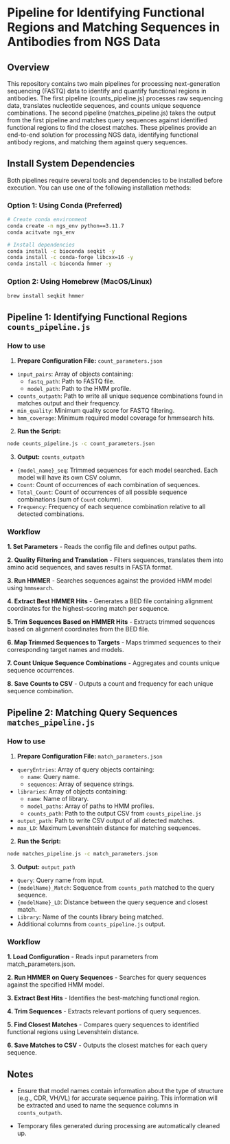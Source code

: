 # Pipeline for Identifying Functional Regions and Matching Sequences in Antibodies from NGS Data

## Overview
This repository contains two main pipelines for processing next-generation sequencing (FASTQ) data to identify and quantify functional regions in antibodies. The first pipeline (counts_pipeline.js) processes raw sequencing data, translates nucleotide sequences, and counts unique sequence combinations. The second pipeline (matches_pipeline.js) takes the output from the first pipeline and matches query sequences against identified functional regions to find the closest matches. These pipelines provide an end-to-end solution for processing NGS data, identifying functional antibody regions, and matching them against query sequences.

## Install System Dependencies
Both pipelines require several tools and dependencies to be installed before execution. You can use one of the following installation methods: 

### Option 1: Using Conda (Preferred)
```bash
# Create conda environment
conda create -n ngs_env python==3.11.7
conda acitvate ngs_env

# Install dependencies 
conda install -c bioconda seqkit -y
conda install -c conda-forge libcxx=16 -y
conda install -c bioconda hmmer -y
```

### Option 2: Using Homebrew (MacOS/Linux)
```bash
brew install seqkit hmmer
```

## Pipeline 1: Identifying Functional Regions `counts_pipeline.js`

### How to use 

1. **Prepare Configuration File:** `count_parameters.json`
  - `input_pairs`: Array of objects containing: 
    - `fastq_path`: Path to FASTQ file.
    - `model_path`: Path to the HMM profile.
  - `counts_outpath`: Path to write all unique sequence combinations found in matches output and their frequency.
  - `min_quality`: Minimum quality score for FASTQ filtering.
  - `hmm_coverage`: Minimum required model coverage for hmmsearch hits.

2. **Run the Script:**
```bash
node counts_pipeline.js -c count_parameters.json
```

3. **Output:** `counts_outpath`
  - `{model_name}_seq`: Trimmed sequences for each model searched. Each model will have its own CSV column. 
  - `Count`: Count of occurrences of each combination of sequences. 
  - `Total_Count`: Count of occurrences of all possible sequence combinations (sum of `Count` column). 
  - `Frequency`: Frequency of each sequence combination relative to all detected combinations.

### Workflow

**1. Set Parameters** - Reads the config file and defines output paths.

**2. Quality Filtering and Translation** - Filters sequences, translates them into amino acid sequences, and saves results in FASTA format.

**3. Run HMMER** - Searches sequences against the provided HMM model using `hmmsearch`.

**4. Extract Best HMMER Hits** - Generates a BED file containing alignment coordinates for the highest-scoring match per sequence. 

**5. Trim Sequences Based on HMMER Hits** - Extracts trimmed sequences based on alignment coordinates from the BED file.

**6. Map Trimmed Sequences to Targets** - Maps trimmed sequences to their corresponding target names and models.

**7. Count Unique Sequence Combinations** - Aggregates and counts unique sequence occurrences.

**8. Save Counts to CSV** - Outputs a count and frequency for each unique sequence combination.

## Pipeline 2: Matching Query Sequences `matches_pipeline.js`

### How to use

1. **Prepare Configuration File:** `match_parameters.json`
  - `queryEntries`: Array of query objects containing:
    - `name`: Query name.
    - `sequences`: Array of sequence strings. 
  - `libraries`: Array of objects containing: 
    - `name`: Name of library.
    - `model_paths`: Array of paths to HMM profiles.
    - `counts_path`: Path to the output CSV from `counts_pipeline.js`
  - `output_path`: Path to write CSV output of all detected matches. 
  - `max_LD`: Maximum Levenshtein distance for matching sequences. 

2. **Run the Script:**
```bash
node matches_pipeline.js -c match_parameters.json
```

3. **Output:** `output_path`
  - `Query`: Query name from input. 
  - `{modelName}_Match`: Sequence from `counts_path` matched to the query sequence.
  - `{modelName}_LD`: Distance between the query sequence and closest match.
  - `Library`: Name of the counts library being matched. 
  - Additional columns from `counts_pipeline.js` output. 

### Workflow

**1. Load Configuration** - Reads input parameters from match_parameters.json.

**2. Run HMMER on Query Sequences** - Searches for query sequences against the specified HMM model.

**3. Extract Best Hits** - Identifies the best-matching functional region.

**4. Trim Sequences** - Extracts relevant portions of query sequences.

**5. Find Closest Matches** - Compares query sequences to identified functional regions using Levenshtein distance.

**6. Save Matches to CSV** - Outputs the closest matches for each query sequence.

## Notes
- Ensure that model names contain information about the type of structure (e.g., CDR, VH/VL) for accurate sequence pairing. This information will be extracted and used to name the sequence columns in `counts_outpath`. 

- Temporary files generated during processing are automatically cleaned up.